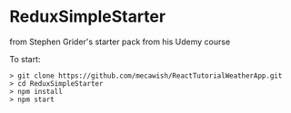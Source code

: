# ReduxSimpleStarter
from Stephen Grider's starter pack from his Udemy course

To start:

```
> git clone https://github.com/mecawish/ReactTutorialWeatherApp.git
> cd ReduxSimpleStarter
> npm install
> npm start
```
